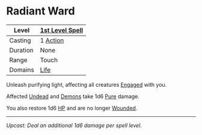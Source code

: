 # Radiant Ward

| Level    | [1st Level Spell](1st%20Level%20Spells.md)                            |
| -------- | --------------------------------------------------------------------- |
| Casting  | 1 [Action](../../../../Game%20Procedures/Core%20Procedures/Action.md) |
| Duration | None                                                                  |
| Range    | Touch                                                                 |
| Domains  | [Life](../../Spell%20Domains/Life.md)                                 |

Unleash purifying light, affecting all creatures [Engaged](../../../../Game%20Procedures/Conditions/Engaged.md) with you.

Affected [Undead](../../../../Resources%20for%20GMs/Creatures/Creature%20Types/Undead.md) and [Demons](../../../../Resources%20for%20GMs/Creatures/Creature%20Types/Demon.md) take 1d6 [Pure](../../../../Game%20Procedures/Combat/Damage%20Types/Pure.md) damage.

You also restore 1d6 [HP](../../../../Player%20Characters/Derived%20Statistics/Hit%20Points.md) and are no longer [Wounded](../../../../Game%20Procedures/Conditions/Wounded.md).

---
*Upcast: Deal an additional 1d6 damage per spell level.*
